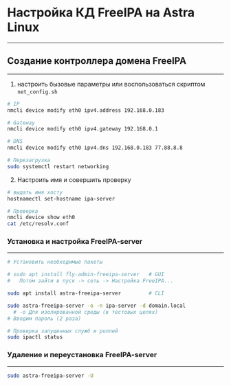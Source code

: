 # Настройка КД FreeIPA на Astra Linux
---
## Создание контроллера домена FreeIPA
---
1. настроить бызовые параметры или воспользоваться скриптом `net_config.sh`
```bash
# IP
nmcli device modify eth0 ipv4.address 192.168.0.183

# Gateway
nmcli device modify eth0 ipv4.gateway 192.168.0.1

# DNS
nmcli device modify eth0 ipv4.dns 192.168.0.183 77.88.8.8

# Перезагрузка
sudo systemctl restart networking
```

2. Настроить имя и совершить проверку
```bash
# выдать имя хосту
hostnamectl set-hostname ipa-server

# Проверка 
nmcli device show eth0
cat /etc/resolv.conf
```
### Установка и настройка FreeIPA-server
---
```bash
# Установить необходимые пакеты

# sudo apt install fly-admin-freeipa-server   # GUI
#   Потом зайти в пуск -> сеть -> Настройка FreeIPA...

sudo apt install astra-freeipa-server         # CLI

sudo astra-freeipa-server -o -n ipa-server -d domain.local
  # -o Для изолированной среды (в тестовых целях)
# Вводим пароль (2 раза)

# Проверка запущенных служб и роллей
sudo ipactl status
```

### Удаление и переустановка FreeIPA-server
---
```bash
sudo astra-freeipa-server -U
```
